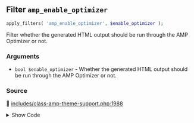 ## Filter `amp_enable_optimizer`

```php
apply_filters( 'amp_enable_optimizer', $enable_optimizer );
```

Filter whether the generated HTML output should be run through the AMP Optimizer or not.

### Arguments

* `bool $enable_optimizer` - Whether the generated HTML output should be run through the AMP Optimizer or not.

### Source

:link: [includes/class-amp-theme-support.php:1988](/includes/class-amp-theme-support.php#L1988)

<details>
<summary>Show Code</summary>

```php
$enable_optimizer = apply_filters( 'amp_enable_optimizer', $enable_optimizer );
```

</details>
